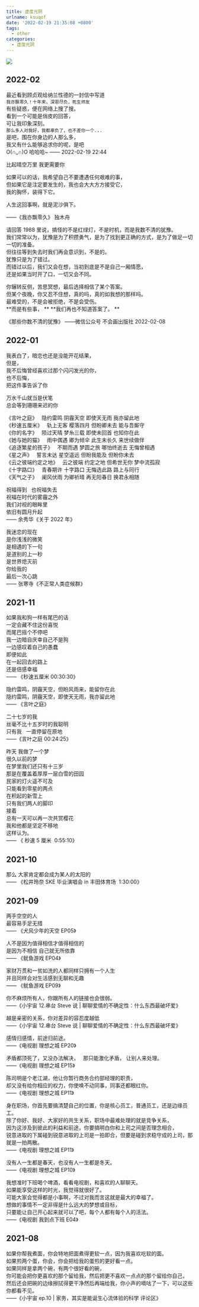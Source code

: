 ```yaml
---
title: 虚度光阴
urlname: ksuqof
date: '2022-02-19 21:35:08 +0800'
tags:
  - other
categories:
  - 虚度光阴
---
```


![](https://cdn.jsdelivr.net/gh/htwm623/htwm-open-sesame@main/static/image/blog-bg/bg7.jpg#crop=0&crop=0&crop=1&crop=1&height=430&id=PSwxv&originHeight=1080&originWidth=1920&originalType=binary∶=1&rotation=0&showTitle=false&status=done&style=none&title=&width=764)

<!-- more -->

## 2022-02

最近看到顾贞观给纳兰性德的一封信中写道  
`我亦飘零久！十年来，深恩尽负，死生师友`  
有些疑惑，便在网络上搜了搜。  
看到一个可能是俏皮的回答，  
可让我印象深刻。  
`那么多人对我好，我都辜负了，也不差你一个...`  
是吧，围在你身边的人那么多，  
我又有什么能够追求你的呢，是吧  
O(∩_∩)O 哈哈哈~
—— 2022-02-19 22:44

比起晴空万里 我更需要你

如果可以的话，我希望自己不要遭遇任何艰难的事，  
但如果它是注定要发生的，我也会大大方方接受它，  
我的胸怀，装得下它。

人生这回事啊，就是泥沙俱下。

——《我亦飘零久》 独木舟

请回答 1988 里说，搞怪的不是红绿灯，不是时机，而是我数不清的犹豫。  
我们常常以为，犹豫是为了积攒勇气，是为了找到更正确的方式，是为了做足一切一切的准备。  
但往往等到失去时我们再会意识到，不是的。  
犹豫只是为了错过。  
而错过以后，我们又会在想，当初到底是不是自己一厢情愿，  
还是如果当时开了口，一切又会不同。

你辗转反侧，苦思冥想，最后选择相信了某个答案。  
但某个夜晚，你又忍不住想，真的吗，真的如我想的那样吗。  
最难受的，不是会被拒绝，不是会受伤。  
**而是有些事， **
**我们再也不知道答案了。 **

《那些你数不清的犹豫》 ——微信公众号 不会画出版社 2022-02-08

## 2022-01

我表白了，暗恋也还是没能开花结果，  
但是，  
我不后悔曾经喜欢过那个闪闪发光的你，  
也不后悔，  
把这件事告诉了你

万水千山就当是伏笔  
总会等到珊珊来迟的你

《言叶之庭》   隐约雷鸣 阴霾天空 即使天无雨 我亦留此地  
《秒速五厘米》   轨上无客 樱落四月 但盼卿未去 能与吾厮守  
《你的名字》   陨过天晴 梦糸三载 即使未回首 也知你在此  
《她与她的猫》   雨中偶遇 卿为倾伞 此生未长久 来世续做伴  
《追逐繁星的孩子》   不期而遇 梦圆之旅 哪怕终逝去 无悔曾相遇  
《星之声》   誓言未达 星空遥远 但盼我能及 但盼你未去  
《云之彼端约定之地》   云之彼端 约定之地 但希世无你 梦中流孤寂  
《十字路口》   青春期许 十字路口 无悔选此路 路上与同行  
《天气之子》   阑风伏雨 为卿祈晴 再无阳春日 换君永相随

祝福得到   也祝福失去  
祝福在时代的雾霾之外  
我们对视的眼眸里  
依旧有圆月升起  
—— 余秀华《关于 2022 年》

我迷恋的现在  
是你浅浅的微笑  
是相遇的下一句  
是道别的上一秒  
是世界熄灭前  
你给我的  
最后一次心跳  
—— 张寒寺《不正常人类症候群》

## 2021-11

如果我和狗一样有尾巴的话  
一定会藏不住这份喜悦  
而尾巴摇个不停吧  
我一边暗自庆幸自己不是狗  
一边感叹着自己的愚蠢  
即便如此  
在一起回去的路上  
还是倍感幸福  
—— 《秒速五厘米 00:30:30》

隐约雷鸣，阴霾天空，但盼风雨来，能留你在此  
隐约雷鸣，阴霾天空，即使天无雨，我亦留此地  
—— 《言叶之庭》

二十七岁的我  
丝毫不比十五岁时的我聪明  
只有我   一直停留在原地  
——《言叶之庭 00:24:25》

昨天 我做了一个梦  
很久以前的梦  
在梦里我们还只有十三岁  
那是在覆盖着厚厚一层白雪的田园  
民家的灯火遥不可及  
只能看到零星的两点  
在积起的新雪上  
只有我们两人的脚印  
接着  
总有一天可以再一次共赏樱花  
我和他都是坚定不移地  
这样认为。  
—— 《 秒速 5 厘米  0:55:10》

## 2021-10

那么 大家肯定都会成为某人的太阳的  
—— 《松井玲奈 SKE 毕业演唱会 in 丰田体育场  1:30:00》

## 2021-09

两手空空的人  
最容易手足无措  
—— 《犬风少年的天空 EP05》

人不是因为值得相信才值得相信的  
是因为不相信 自己就无所依靠  
—— 《鱿鱼游戏 EP04》

家财万贯和一贫如洗的人都同样只拥有一个人生  
并且同样会对生活感到无聊和无趣  
—— 《鱿鱼游戏 EP09》

你不麻烦所有人，你跟所有人的链接也会很弱。  
——《小宇宙 12.串台 Steve 说 | 聊聊爱情的不确定性：什么东西最破坏爱》

越是亲密的关系，你对差异的容忍度越低  
——《小宇宙 12.串台 Steve 说 | 聊聊爱情的不确定性：什么东西最破坏爱》

感情归感情，前途归前途。  
——《电视剧 理想之城 EP20》

矛盾都顶死了，又没办法解决，   那只能激化矛盾， 让别人来处理。  
——《电视剧 理想之城 EP15》

陈司明是个老江湖，他让你暂行商务合约部经理的职责，  
却又没有给你相应的权力，你使唤不动同事，同事还都眼红你。  
——《电视剧 理想之城 EP11》

身在职场，你首先要搞清楚自己的位置，你是核心员工，普通员工，还是边缘员工。  
除了你好、我好、大家好的共生关系，职场中最难处理的就是竞争关系，  
因为这涉及到彼此的利益和前途，你要搞明白你和上司之间是否理念相合，  
锐意进取的下属碰到锐意进取的上司是一拍即合，但要是碰到求稳守成的上司，那就是一拍两散。  
——《电视剧 理想之城 EP11》

没有人一生都是春天，也没有人一生都是冬天。  
——《电视剧 理想之城 EP10》

我想准时下班喝个啤酒，看看电视剧，和喜欢的人聊聊天。  
如果能享受这样的时光，我觉得就很好了。  
可能大家会觉得都是小事啊，不过对我而言这就是最大的幸福了。  
想做的事情不一定非得是什么远大的梦想或目标，  
只要能让自己开心起来就可以了吧，每个人都有每个人的活法。  
——《电视剧 我到点下班 E04》

## 2021-08

如果你帮我煮面，你会特地把面煮得更软一点，因为我喜欢吃软的面。  
如果煎两个蛋，你会，你会把给我的蛋煎的更好看一点。  
如果同样是拿两个碗，有两个很好看的碗，  
你可能会把你更喜欢的那个留给我，然后把更不喜欢一点点的那个留给你自己，  
然后还会把碗的边缘擦拭得更干净然后再端给我，你小声的嘀咕了一下，可以这些你都看不见。  
——《小宇宙 ep.10 | 家务，其实是能诞生心流体验的科学 评论区》
